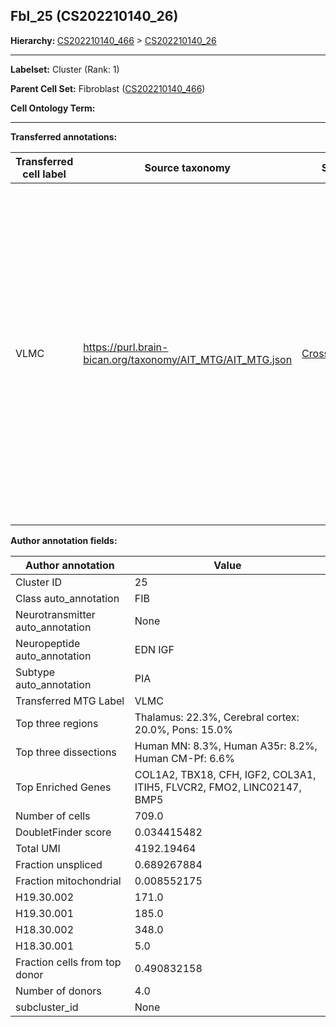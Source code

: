 ## Fbl_25 (CS202210140_26)
<b>Hierarchy: </b>
[CS202210140_466](https://purl.brain-bican.org/taxonomy/CS202210140#CS202210140_466) >
[CS202210140_26](https://purl.brain-bican.org/taxonomy/CS202210140#CS202210140_26)

---


**Labelset:** Cluster (Rank: 1)

**Parent Cell Set:** Fibroblast ([CS202210140_466](https://purl.brain-bican.org/taxonomy/CS202210140#CS202210140_466))



**Cell Ontology Term:** 

[MARKER GENES.]: #


---

[TRANSFERRED ANNOTATIONS.]: #


**Transferred annotations:**

| Transferred cell label | Source taxonomy | Source node accession | Algorithm name | Comment |
|------------------------|-----------------|-----------------------|----------------|---------|
|VLMC|https://purl.brain-bican.org/taxonomy/AIT_MTG/AIT_MTG.json|[CrossArea_subclass:f6b98fd9f4](https://purl.brain-bican.org/taxonomy/AIT_MTG#CrossArea_subclass_f6b98fd9f4)||We performed PCA (50 components) on our full dataset, trained a random forest classifier (scikit-learn, class_ weight=‘balanced’, max_depth=50) on the MTG labels, and then predicted labels for all cells. We labeled each cluster with the mode of its constituent cells if two conditions were met: more than 0.8 of predicted labels matched the mode, and the mean probability of these pre- dictions was greater than 0.8.|

[AUTHOR ANNOTATION FIELDS.]: #


**Author annotation fields:**

| Author annotation | Value |
|-------------------|-------|
|Cluster ID|25|
|Class auto_annotation|FIB|
|Neurotransmitter auto_annotation|None|
|Neuropeptide auto_annotation|EDN IGF|
|Subtype auto_annotation|PIA|
|Transferred MTG Label|VLMC|
|Top three regions|Thalamus: 22.3%, Cerebral cortex: 20.0%, Pons: 15.0%|
|Top three dissections|Human MN: 8.3%, Human A35r: 8.2%, Human CM-Pf: 6.6%|
|Top Enriched Genes|COL1A2, TBX18, CFH, IGF2, COL3A1, ITIH5, FLVCR2, FMO2, LINC02147, BMP5|
|Number of cells|709.0|
|DoubletFinder score|0.034415482|
|Total UMI|4192.19464|
|Fraction unspliced|0.689267884|
|Fraction mitochondrial|0.008552175|
|H19.30.002|171.0|
|H19.30.001|185.0|
|H18.30.002|348.0|
|H18.30.001|5.0|
|Fraction cells from top donor|0.490832158|
|Number of donors|4.0|
|subcluster_id|None|
